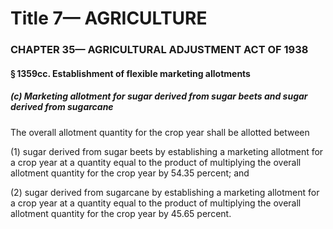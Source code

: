 
# Title 7— AGRICULTURE
### CHAPTER 35— AGRICULTURAL ADJUSTMENT ACT OF 1938
#### § 1359cc. Establishment of flexible marketing allotments
##### (c) Marketing allotment for sugar derived from sugar beets and sugar derived from sugarcane

The overall allotment quantity for the crop year shall be allotted between

(1) sugar derived from sugar beets by establishing a marketing allotment for a crop year at a quantity equal to the product of multiplying the overall allotment quantity for the crop year by 54.35 percent; and

(2) sugar derived from sugarcane by establishing a marketing allotment for a crop year at a quantity equal to the product of multiplying the overall allotment quantity for the crop year by 45.65 percent.
